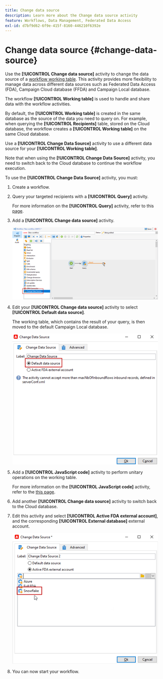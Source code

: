 ```yaml
---
title: Change data source
description: Learn more about the Change data source activity
feature: Workflows, Data Management, Federated Data Access
exl-id: d7bf9d62-6f9e-415f-8160-446210f6392e
---
```

# Change data source {#change-data-source}

Use the **[!UICONTROL Change data source]** activity to change the data source of a [workflow working table](use-workflow-data.md#workflow-temporary-work-table). This activity provides more flexibility to manage data across different data sources such as Federated Data Access (FDA), Campaign Cloud database (FFDA) and Campaign Local database.

The workflow **[!UICONTROL Working table]** is used to handle and share data with the workflow activities. 

By default, the **[!UICONTROL Working table]** is created in the same database as the source of the data you need to query on.
For example, when querying the **[!UICONTROL Recipients]** table, stored on the Cloud database, the workflow creates a **[!UICONTROL Working table]** on the same Cloud database.

Use a **[!UICONTROL Change Data Source]** activity to use a different data source for your **[!UICONTROL Working table]**.

Note that when using the **[!UICONTROL Change Data Source]** activity, you need to switch back to the Cloud database to continue the workflow execution.

To use the **[!UICONTROL Change Data Source]** activity, you must:

1. Create a workflow.

1. Query your targeted recipients with a **[!UICONTROL Query]** activity. 

    For more information on the **[!UICONTROL Query]** activity, refer to this [page](query.md#create-a-query).

1. Add a **[!UICONTROL Change data source]** activity.

   ![](assets/change-data-source.png)

1. Edit your **[!UICONTROL Change data source]** activity to select **[!UICONTROL Default data source]**.
    
    The working table, which contains the result of your query, is then moved to the default Campaign Local database.

   ![](assets/change-data-source_2.png)

1. Add a **[!UICONTROL JavaScript code]** activity to perform unitary operations on the working table.

    For more information on the **[!UICONTROL JavaScript code]** activity, refer to the [this page](sql-code-and-javascript-code.md#javascript-code).

1. Add another **[!UICONTROL Change data source]** activity to switch back to the Cloud database. 
    
1. Edit this activity and select **[!UICONTROL Active FDA external account]**, and the corresponding **[!UICONTROL External database]** external account.

   ![](assets/change-data-source_3.png)

1. You can now start your workflow.
